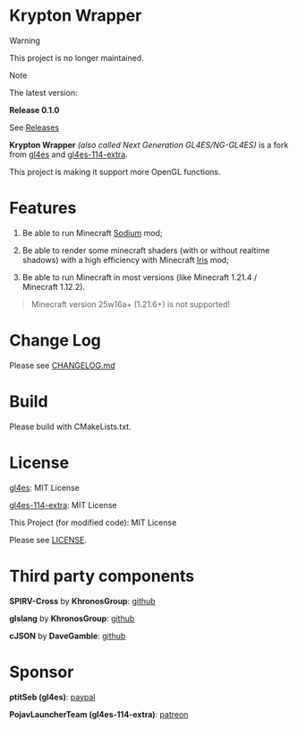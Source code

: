 Krypton Wrapper
====

> [!WARNING]
> 
> This project is no longer maintained.

> [!NOTE]
> 
> The latest version:
> 
> **Release 0.1.0**
>
> See [Releases](https://github.com/BZLZHH/NG-GL4ES/releases)

**Krypton Wrapper** *(also called Next Generation GL4ES/NG-GL4ES)* is a fork from [gl4es](https://github.com/ptitSeb/gl4es) and [gl4es-114-extra](https://github.com/PojavLauncherTeam/gl4es-114-extra). 

This project is making it support more OpenGL functions.

Features
====

1. Be able to run Minecraft [Sodium](https://github.com/CaffeineMC/sodium) mod;

2. Be able to render some minecraft shaders (with or without realtime shadows) with a high efficiency with Minecraft [Iris](https://github.com/IrisShaders/Iris) mod;

3. Be able to run Minecraft in most versions (like Minecraft 1.21.4 / Minecraft 1.12.2).

> Minecraft version 25w16a+ (1.21.6+) is not supported!

Change Log
===

Please see [CHANGELOG.md](https://github.com/BZLZHH/NG-GL4ES/blob/main/CHANGELOG.md)

Build
====

Please build with CMakeLists.txt.

License
====

[gl4es](https://github.com/ptitSeb/gl4es): MIT License

[gl4es-114-extra](https://github.com/PojavLauncherTeam/gl4es-114-extra): MIT License

This Project (for modified code): MIT License

Please see [LICENSE](https://github.com/BZLZHH/NG-GL4ES/blob/main/LICENSE).

Third party components
====

**SPIRV-Cross** by **KhronosGroup**: [github](https://github.com/KhronosGroup/SPIRV-Cross)

**glslang** by **KhronosGroup**: [github](https://github.com/KhronosGroup/glslang)

**cJSON** by **DaveGamble**: [github](https://github.com/DaveGamble/cJSON)

Sponsor
====

**ptitSeb (gl4es)**: [paypal](https://paypal.me/0ptitSeb)

**PojavLauncherTeam (gl4es-114-extra)**: [patreon](https://patreon.com/pojavlauncher)
